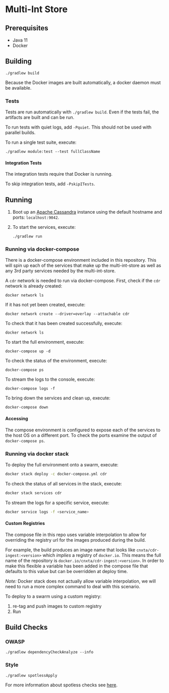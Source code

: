 # Multi-Int Store

## Prerequisites
* Java 11
* Docker

## Building
```
./gradlew build
```
Because the Docker images are built automatically, a docker daemon must be available.


### Tests
Tests are run automatically with `./gradlew build`. Even if the tests fail, the artifacts are built and can be run.

To run tests with quiet logs, add `-Pquiet`. This should not be used with parallel builds.

To run a single test suite, execute:
```
./gradlew module:test --test fullClassName
```

#### Integration Tests
The integration tests require that Docker is running.

To skip integration tests, add `-PskipITests`.

## Running
1. Boot up an [Apache Cassandra](https://cassandra.apache.org/) instance using the default hostname and ports: `localhost:9042`.

2. To start the services, execute:
	```
	./gradlew run
	```
	
### Running via docker-compose
There is a docker-compose environment included in this repository.
This will spin up each of the services that make up the multi-int-store as well as any 3rd party services needed by the multi-int-store.

A `cdr` network is needed to run via docker-compose. First, check if the `cdr` network is already created:
```
docker network ls
```

If it has not yet been created, execute:
```
docker network create --driver=overlay --attachable cdr
```

To check that it has been created successfully, execute:
```
docker network ls
```

To start the full environment, execute:
```
docker-compose up -d
```

To check the status of the environment, execute:
```
docker-compose ps
```

To stream the logs to the console, execute:
```
docker-compose logs -f
```

To bring down the services and clean up, execute:
```
docker-compose down
```

#### Accessing

The compose environment is configured to expose each of the services to the host OS on a different port. To check the ports examine the output of `docker-compose ps`.

### Running via docker stack
To deploy the full environment onto a swarm, execute:
```bash
docker stack deploy -c docker-compose.yml cdr
```

To check the status of all services in the stack, execute:
```bash
docker stack services cdr
```

To stream the logs for a specific service, execute:
```bash
docker service logs -f <service_name>
```

#### Custom Registries
The compose file in this repo uses variable interpolation to allow for overriding the registry url for the images produced during the build.

For example, the build produces an image name that looks like `cnxta/cdr-ingest:<version>` which _implies_ a registry of `docker.io`. This means the full name of the repository is `docker.io/cnxta/cdr-ingest:<version>`.
In order to make this flexible a variable has been added in the compose file that defaults to this value but can be overridden at deploy time.

*Note:* Docker stack does not actually allow variable interpolation, we will need to run a more complex command to deal with this scenario.

To deploy to a swarm using a custom registry:
1. re-tag and push images to custom registry
2. Run 
## Build Checks
### OWASP
```
./gradlew dependencyCheckAnalyze --info
```

### Style
```
./gradlew spotlessApply
```

For more information about spotless checks see [here](https://github.com/diffplug/spotless/tree/master/plugin-gradle#custom-rules).
